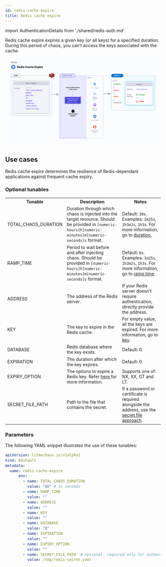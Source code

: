 ```yaml
---
id: redis-cache-expire
title: Redis cache expire
---
```


import AuthenticationDetails from './shared/redis-auth.md'

Redis cache expire expires a given key (or all keys) for a specified duration. During this period of chaos, you can't access the keys associated with the cache.

![Pod Redis cache expire](./static/images/pod-redis-cache-expire.png)

## Use cases

Redis cache expire determines the resilience of Redis-dependant applications against frequent cache expiry.

<AuthenticationDetails />

### Optional tunables

<table>
  <tr>
    <th> Tunable </th>
    <th> Description </th>
    <th> Notes </th>
  </tr>
  <tr>
    <td> TOTAL_CHAOS_DURATION </td>
    <td> Duration through which chaos is injected into the target resource. Should be provided in <code>[numeric-hours]h[numeric-minutes]m[numeric-seconds]s</code> format. </td>
    <td> Default: <code>30s</code>. Examples: <code>1m25s</code>, <code>1h3m2s</code>, <code>1h3s</code>. For more information, go to <a href="/docs/chaos-engineering/use-harness-ce/chaos-faults/common-tunables-for-all-faults#duration-of-the-chaos">duration.</a></td>
  </tr>
  <tr>
    <td> RAMP_TIME </td>
    <td> Period to wait before and after injecting chaos. Should be provided in <code>[numeric-hours]h[numeric-minutes]m[numeric-seconds]s</code> format. </td>
    <td> Default: <code>0s</code>. Examples: <code>1m25s</code>, <code>1h3m2s</code>, <code>1h3s</code>. For more information, go to <a href="/docs/chaos-engineering/use-harness-ce/chaos-faults/common-tunables-for-all-faults#ramp-time">ramp time</a>. </td>
  </tr>
  <tr>
    <td> ADDRESS </td>
    <td> The address of the Redis server. </td>
    <td> If your Redis server doesn't require authentication, directly provide the address. </td>
  </tr>
  <tr>
    <td> KEY </td>
    <td> The key to expire in the Redis cache. </td>
    <td> For empty value, all the keys are expired. For more information, go to <a href="#key"> key</a>. </td>
  </tr>
  <tr>
    <td> DATABASE </td>
    <td> Redis database where the key exists. </td>
    <td> Default: 0. </td>
  </tr>
  <tr>
    <td> EXPIRATION </td>
    <td> The duration after which the key expires. </td>
    <td> Default: 0. </td>
  </tr>
  <tr>
    <td> EXPIRY_OPTION </td>
    <td> The options to expire a Redis key. Refer <a href="https://redis.io/docs/latest/commands/expire/#options"> here </a> for more information. </td>
    <td> Supports one of: NX, XX, GT and LT. </td>
  </tr>
  <tr>
    <td> SECRET_FILE_PATH </td>
    <td> Path to the file that contains the secret. </td>
    <td> If a password or certificate is required alongside the address, use the <a href="#redis-authentication">secret file approach</a>. </td>
  </tr>
</table>

### Parameters

The following YAML snippet illustrates the use of these tunables:

[embedmd]:# (./static/manifests/redis-cache-expire/params.yaml yaml)
```yaml
apiVersion: litmuchaos.io/v1alpha1
kind: K8sFault
metadata:
  name: redis-cache-expire
      env:
        - name: TOTAL_CHAOS_DURATION
          value: "60" # in seconds
        - name: RAMP_TIME
          value: ""
        - name: ADDRESS
          value: ""
        - name: KEY
          value: ""
        - name: DATABASE
          value: "0"
        - name: EXPIRATION
          value: ""
        - name: EXPIRY_OPTION
          value: ""
        - name: SECRET_FILE_PATH  # optional- required only for authentication
          value: /tmp/redis-secret.yaml
```